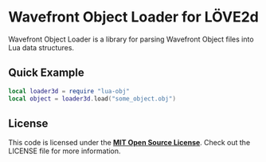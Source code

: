 Wavefront Object Loader for LÖVE2d
==

Wavefront Object Loader is a library for parsing Wavefront Object files into Lua data structures.

Quick Example
--
```lua
local loader3d = require "lua-obj"
local object = loader3d.load("some_object.obj")
```

License
--
This code is licensed under the [**MIT Open Source License**][MIT]. Check out the LICENSE file for more information.

[MIT]: http://www.opensource.org/licenses/mit-license.html
